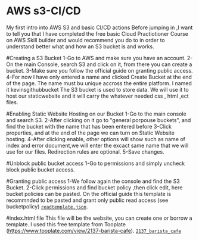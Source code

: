 # AWS s3-CI/CD
My first intro into AWS S3 and basic CI/CD actions
Before jumping in ,I want to tell you that I have completed the free basic Cloud Practiotioner Course on AWS Skill builder and would recommend you do to in order to understand better what and how an S3 bucket is and works.

#Creating a S3 Bucket
1-Go to AWS and make sure you have an account.
2-On the main Console, search S3 and click on it, from there you can create a bucket.
3-Make sure you follow the official guide on granting public access.
4-For now I have only entered a name and clicked Create Bucket at the end of the page.
The name must bu unique accross the entire platform.
I named it kevinsgithubbucket
The S3 bucket is used to store data. We will use it to host our staticwebsite and it will carry the whatever needed css , html ,ect files.

#Enabling Static Website Hosting on our Bucket
1-Go to the main console and search S3.
2-After clicking on it go to "general porpouse buckets", and find the bucket with the name that has been entered before
3-Click properties, and at the end of the page we can turn on Static Website hosting.
4-After clicking enable, other options will show such as name of index and error document,we will enter the excact same name that we will use for our files. Redirection rules are optional.
5-Save changes.

#Unblock public bucket access
1-Go to permissions and simply uncheck block public bucket access.

#Granting public access
1-We follow again the console and find the S3 Bucket.
2-Click permissions and find bucket policy ,then click edit, here bucket policies can be pasted.
On the official guide this template is recommnded to be pasted and grant only public read access (see bucketpolicy) [`readtemplate.json`](./readtemplate.json).

#index.html file
This file will be the website, you can create one or borrow a template.
I used this free template from Tooplate (https://www.tooplate.com/view/2137-barista-cafe). [`2137_barista_cafe`](./2137_barista_cafe)





